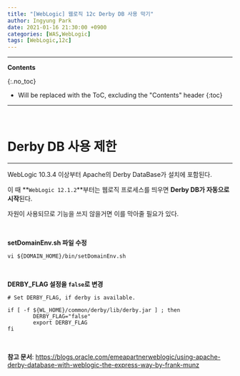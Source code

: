 ```yaml
---
title: "[WebLogic] 웹로직 12c Derby DB 사용 막기"
author: Ingyung Park
date: 2021-01-16 21:30:00 +0900
categories: [WAS,WebLogic]
tags: [WebLogic,12c]
---
```


---
**Contents**

{:.no_toc}

* Will be replaced with the ToC, excluding the "Contents" header
{:toc}
---

<br/>

# **Derby DB 사용 제한**

---

WebLogic 10.3.4 이상부터 Apache의 Derby DataBase가 설치에 포함된다.

이 때 **`WebLogic 12.1.2`**부터는 웹로직 프로세스를 띄우면 **Derby DB가 자동으로 시작**된다.

자원이 사용되므로 기능을 쓰지 않을거면 이를 막아줄 필요가 있다.

<br/>

**setDomainEnv.sh 파일 수정**

```shell
vi ${DOMAIN_HOME}/bin/setDomainEnv.sh
```

<br/>

**DERBY_FLAG 설정을 `false`로 변경** 

```shell
# Set DERBY_FLAG, if derby is available.

if [ -f ${WL_HOME}/common/derby/lib/derby.jar ] ; then
        DERBY_FLAG="false"
        export DERBY_FLAG
fi
```



<br/>

**참고 문서**: <https://blogs.oracle.com/emeapartnerweblogic/using-apache-derby-database-with-weblogic-the-express-way-by-frank-munz>

<br/>

